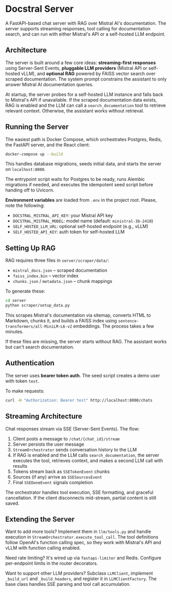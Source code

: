 # Docstral Server

A FastAPI-based chat server with RAG over Mistral AI's documentation. The server supports streaming responses, tool calling for documentation search, and can run with either Mistral's API or a self-hosted LLM endpoint.

## Architecture

The server is built around a few core ideas: **streaming-first responses** using Server-Sent Events, **pluggable LLM providers** (Mistral API or self-hosted vLLM), and **optional RAG** powered by FAISS vector search over scraped documentation. The system prompt constrains the assistant to only answer Mistral AI documentation queries.

At startup, the server probes for a self-hosted LLM instance and falls back to Mistral's API if unavailable. If the scraped documentation data exists, RAG is enabled and the LLM can call a `search_documentation` tool to retrieve relevant context. Otherwise, the assistant works without retrieval.

## Running the Server

The easiest path is Docker Compose, which orchestrates Postgres, Redis, the FastAPI server, and the React client:

```bash
docker-compose up --build
```

This handles database migrations, seeds initial data, and starts the server on `localhost:8000`. 

The entrypoint script waits for Postgres to be ready, runs Alembic migrations if needed, and executes the idempotent seed script before handing off to Uvicorn.

**Environment variables** are loaded from `.env` in the project root. Please, note the following:

- `DOCSTRAL_MISTRAL_API_KEY`: your Mistral API key
- `DOCSTRAL_MISTRAL_MODEL`: model name (default: `ministral-3b-2410`)
- `SELF_HOSTED_LLM_URL`: optional self-hosted endpoint (e.g., vLLM)
- `SELF_HOSTED_API_KEY`: auth token for self-hosted LLM


## Setting Up RAG

RAG requires three files in `server/scraper/data/`:
- `mistral_docs.json` – scraped documentation
- `faiss_index.bin` – vector index
- `chunks.json` / `metadata.json` – chunk mappings

To generate these:

```bash
cd server
python scraper/setup_data.py
```

This scrapes Mistral's documentation via sitemap, converts HTML to Markdown, chunks it, and builds a FAISS index using `sentence-transformers/all-MiniLM-L6-v2` embeddings. The process takes a few minutes.

If these files are missing, the server starts without RAG. The assistant works but can't search documentation.

## Authentication

The server uses **bearer token auth**. The seed script creates a demo user with token `test`. 

To make requests:

```bash
curl -H "Authorization: Bearer test" http://localhost:8000/chats
```

## Streaming Architecture

Chat responses stream via SSE (Server-Sent Events). The flow:

1. Client posts a message to `/chat/{chat_id}/stream`
2. Server persists the user message
3. `StreamOrchestrator` sends conversation history to the LLM
4. If RAG is enabled and the LLM calls `search_documentation`, the server executes the tool, retrieves context, and makes a second LLM call with results
5. Tokens stream back as `SSETokenEvent` chunks
6. Sources (if any) arrive as `SSESourcesEvent`
7. Final `SSEDoneEvent` signals completion

The orchestrator handles tool execution, SSE formatting, and graceful cancellation. If the client disconnects mid-stream, partial content is still saved.

## Extending the Server

Want to add more tools? Implement them in `llm/tools.py` and handle execution in `StreamOrchestrator.execute_tool_call`. The tool definitions follow OpenAI's function calling spec, so they work with Mistral's API and vLLM with function calling enabled.

Need rate limiting? It's wired up via `fastapi-limiter` and Redis. Configure per-endpoint limits in the router decorators.

Want to support other LLM providers? Subclass `LLMClient`, implement `_build_url` and `_build_headers`, and register it in `LLMClientFactory`. The base class handles SSE parsing and tool call accumulation.